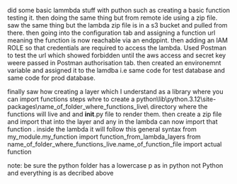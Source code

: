 

did some basic lammbda stuff with puthon such as creating a basic function testing it. then doing the same thing but from remote ide using a zip file.
saw the same thing but the lambda zip file is in a s3 bucket and pulled from there.
then going into the configuration tab and assigning a function url meaning the function is now reachable via an endppint. then adding an IAM ROLE so that credentials are required to access the lambda. Used Postman to test the url which showed forbidden until the aws access and secret key weere passed in Postman authorisation tab. then created an environemnt variable and assigned it to the lamdba i.e same code for test database and same code for  prod database.

finally saw how creating a layer which I understand as a library where you can import functions steps whre to create a python\lib\python.3.12\site-packages\name_of_folder_where_functions_live\     directory where the functions will live and and __init__.py file to render them. then create a zip file and import that into the layer and any in the lambda can now import that function . inside the lambda it will follow this general syntax
from my_module.my_function import function_from_lambda_layers
from  name_of_folder_where_functions_live.name_of_function_file import actual function

note: be sure the python folder has a  lowercase p as in python not Python and everything is as decribed above